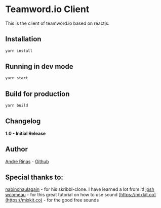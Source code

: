 # Teamword.io Client
This is the client of teamword.io based on reactjs.

## Installation
```bash
yarn install
```

## Running in dev mode
```bash
yarn start
```

## Build for production
```bash
yarn build
```

## Changelog
**1.0 - Initial Release**  

## Author
[Andre Rinas](https://www.andrerinas.de/) - [Github](https://github.com/andreknieriem/)

## Special thanks to:
[nabinchaulagain](https://github.com/nabinchaulagain/skribbl-clone) - for his skribbl-clone. I have learned a lot from it!
[josh wcomeau](https://www.joshwcomeau.com/react/announcing-use-sound-react-hook/) - for this great tutorial on how to use sound
[https://mixkit.co](https://mixkit.co) - for the good free sounds